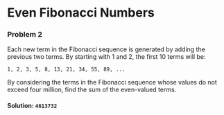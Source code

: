 # Even Fibonacci Numbers
### Problem 2

Each new term in the Fibonacci sequence is generated by
adding the previous two terms. By starting with 1
and 2, the first 10 terms will be:

    1, 2, 3, 5, 8, 13, 21, 34, 55, 89, ...

By considering the terms in the Fibonacci sequence
whose values do not exceed four million, find the sum
of the even-valued terms.


#### Solution: `4613732`
